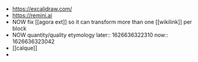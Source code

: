 - https://excalidraw.com/
- https://remini.ai
- NOW fix [[agora ext]] so it can transform more than one [[wikilink]] per block
- NOW quantity/quality etymology
  later:: 1626636322310
  now:: 1626636323042
- [[calque]]
-